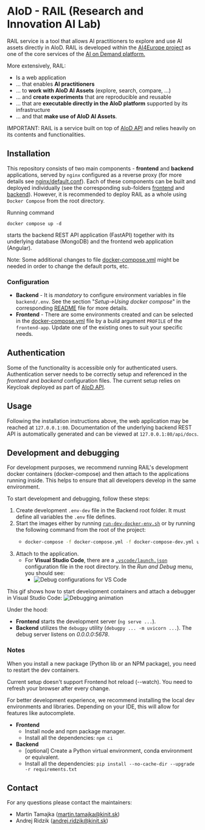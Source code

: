 # AIoD - RAIL (Research and Innovation AI Lab)
RAIL service is a tool that allows AI practitioners to explore and use AI assets directly in AIoD.
RAIL is developed within the <a href="https://ai4europe.eu" target="_blank">AI4Europe project</a> as one of the core services of the <a href="https://aiod.eu" target="_blank">AI on Demand platform.</a>

More extensively, RAIL:
* Is a web application
* … that enables **AI practitioners**
* … to **work with AIoD AI Assets** (explore, search, compare, …)
* … and **create experiments** that are reproducible and reusable
* … that are **executable directly in the AIoD platform** supported by its infrastructure
* … and that **make use of AIoD AI Assets**.

IMPORTANT: RAIL is a service built on top of [AIoD API](https://github.com/aiondemand/AIOD-rest-api)
and relies heavily on its contents and functionalities.

## Installation
This repository consists of two main components - **frontend** and **backend** applications,
served by `nginx` configured as a reverse proxy (for more details see [nginx/default.conf](nginx/default.conf)).
Each of these components can be built and deployed individually (see the corresponding sub-folders [frontend](frontend) and [backend](backend)).
However, it is recommended to deploy RAIL as a whole using `Docker Compose` from the root directory.

Running command
```shell
docker compose up -d
```
starts the backend REST API application (FastAPI) together with its underlying database (MongoDB)
and the frontend web application (Angular).

Note: Some additional changes to file [docker-compose.yml](docker-compose.yml) might be needed
in order to change the default ports, etc.

### Configuration
* **Backend** - It is _mandatory_ to configure environment variables in file `backend/.env`.
  See the section "_Setup->Using docker compose_" in the corresponding [README](backend/README.md) file for more details.
* **Frontend** - There are some environments created and can be selected in the [docker-compose.yml](docker-compose.yml) file
  by a build argument `PROFILE` of the `frontend-app`. Update one of the existing ones to suit your specific needs.

## Authentication
Some of the functionality is accessible only for authenticated users.
Authentication server needs to be correctly setup and referenced in the _frontend_ and _backend_ configuration files.
The current setup relies on Keycloak deployed as part of [AIoD API](https://github.com/aiondemand/AIOD-rest-api).

## Usage
Following the installation instructions above, the web application may be reached at `127.0.0.1:80`.
Documentation of the underlying backend REST API is automatically generated and can be viewed at `127.0.0.1:80/api/docs`.

## Development and debugging
For development purposes, we recommend running RAIL's development docker containers (docker-compose) and then attach to the applications running inside. This helps to ensure that all developers develop in the same environment.

To start development and debugging, follow these steps:
1. Create development `.env-dev` file in the Backend root folder. It must define all variables the `.env` file defines.
1. Start the images either by running [`run-dev-docker-env.sh`](./run-dev-docker-env.sh) or by running the following command from the root of the project:
    * ```bash
      docker-compose -f docker-compose.yml -f docker-compose-dev.yml up -d --build
      ```
1. Attach to the application.
    * For **Visual Studio Code**, there are a [`.vscode/launch.json`](.vscode/launch.json) configuration file in the root directory. In the *Run and Debug* menu, you should see:
        * ![Debug configurations for VS Code](images/image.png)

This gif shows how to start development containers and attach a debugger in Visual Studio Code:
![Debugging animation](images/debugging-demo-animation.gif)

Under the hood:
* **Frontend** starts the development server (`ng serve ...`).
* **Backend** utilizes the `debugpy` utility (`debugpy ... -m uvicorn ...`). The debug server listens on *0.0.0.0:5678*.

### Notes
When you install a new package (Python lib or an NPM package), you need to restart the dev containers.

Current setup doesn't support Frontend hot reload (--watch). You need to refresh your browser after every change.

For better development experience, we recommend installing the local dev environments and libraries. Depending on your IDE, this will allow for features like autocomplete.
* **Frontend**
    * Install node and npm package manager.
    * Install all the dependencies: `npm ci`
* **Backend**
    * [optional] Create a Python virtual environment, conda environment or equivalent.
    * Install all the dependencies: `pip install --no-cache-dir --upgrade -r requirements.txt`


## Contact
For any questions please contact the maintainers:
* Martin Tamajka ([martin.tamajka@kinit.sk](mailto:martin.tamajka@kinit.sk))
* Andrej Ridzik ([andrej.ridzik@kinit.sk](mailto:andrej.ridzik@kinit.sk))
